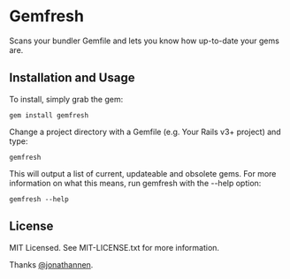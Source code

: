 # Gemfresh
Scans your bundler Gemfile and lets you know how up-to-date your gems are.

## Installation and Usage

To install, simply grab the gem:

    gem install gemfresh

Change a project directory with a Gemfile (e.g. Your Rails v3+ project) and
type:

    gemfresh

This will output a list of current, updateable and obsolete gems. For more
information on what this means, run gemfresh with the --help option:
    
    gemfresh --help
    
## License
MIT Licensed. See MIT-LICENSE.txt for more information.

Thanks [@jonathannen](http://twitter.com/jonathannen).
